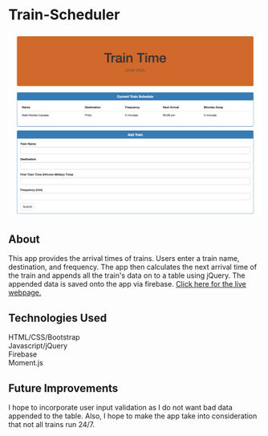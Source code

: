 # Train-Scheduler

![Screenshot](screenshot.png)

## About
This app provides the arrival times of trains. Users enter a train name, destination, and frequency. The app then calculates the next arrival time of the train and appends all the train's data on to a table using jQuery. The appended data is saved onto the app via firebase. <a href="https://mjefferis.github.io/Train-Scheduler/"> Click here for the live webpage. </a>

## Technologies Used
HTML/CSS/Bootstrap<br/>
Javascript/jQuery<br/>
Firebase<br/>
Moment.js<br/>

## Future Improvements
I hope to incorporate user input validation as I do not want bad data appended to the table. Also, I hope to make the app take into consideration that not all trains run 24/7. 




